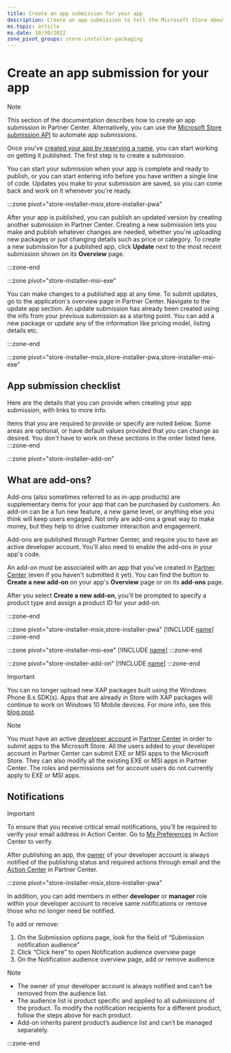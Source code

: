 ```yaml
---
title: Create an app submission for your app
description: Create an app submission to tell the Microsoft Store about your app
ms.topic: article
ms.date: 10/30/2022
zone_pivot_groups: store-installer-packaging
---
```


# Create an app submission for your app

> [!NOTE]
> This section of the documentation describes how to create an app submission in Partner Center. Alternatively, you can use the [Microsoft Store submission API](/windows/uwp/monetize/create-and-manage-submissions-using-windows-store-services) to automate app submissions.

Once you've [created your app by reserving a name](reserve-your-apps-name.md), you can start working on getting it published. The first step is to create a submission.

You can start your submission when your app is complete and ready to publish, or you can start entering info before you have written a single line of code. Updates you make to your submission are saved, so you can come back and work on it whenever you're ready.

:::zone pivot="store-installer-msix,store-installer-pwa"

After your app is published, you can publish an updated version by creating another submission in Partner Center. Creating a new submission lets you make and publish whatever changes are needed, whether you're uploading new packages or just changing details such as price or category. To create a new submission for a published app, click **Update** next to the most recent submission shown on its **Overview** page.

:::zone-end

:::zone pivot="store-installer-msi-exe"

You can make changes to a published app at any time. To submit updates, go to the application's overview page in Partner Center. Navigate to the update app section. An update submission has already been created using the info from your previous submission as a starting point. You can add a new package or update any of the information like pricing model, listing details etc.

:::zone-end

:::zone pivot="store-installer-msix,store-installer-pwa,store-installer-msi-exe"

## App submission checklist

Here are the details that you can provide when creating your app submission, with links to more info.

Items that you are required to provide or specify are noted below. Some areas are optional, or have default values provided that you can change as desired. You don't have to work on these sections in the order listed here.
:::zone-end

:::zone pivot="store-installer-add-on"

## What are add-ons?

Add-ons (also sometimes referred to as in-app products) are supplementary items for your app that can be purchased by customers. An add-on can be a fun new feature, a new game level, or anything else you think will keep users engaged. Not only are add-ons a great way to make money, but they help to drive customer interaction and engagement.

Add-ons are published through Partner Center, and require you to have an active developer account. You'll also need to enable the add-ons in your app's code.

An add-on must be associated with an app that you've created in [Partner Center](https://partner.microsoft.com/dashboard) (even if you haven't submitted it yet). You can find the button to **Create a new add-on** on your app's **Overview** page or on its **add-ons** page.

After you select **Create a new add-on**, you'll be prompted to specify a product type and assign a product ID for your add-on.

:::zone-end

:::zone pivot="store-installer-msix,store-installer-pwa"
[!INCLUDE [name](../../../includes/store/msix/create-app-submission.md)]
:::zone-end

:::zone pivot="store-installer-msi-exe"
[!INCLUDE [name](../../../includes/store/msi/create-app-submission.md)]
:::zone-end

:::zone pivot="store-installer-add-on"
[!INCLUDE [name](../../../includes/store/add-on/create-app-submission.md)]
:::zone-end

> [!IMPORTANT]
> You can no longer upload new XAP packages built using the Windows Phone 8.x SDK(s). Apps that are already in Store with XAP packages will continue to work on Windows 10 Mobile devices. For more info, see this [blog post](https://blogs.windows.com/windowsdeveloper/2018/08/20/important-dates-regarding-apps-with-windows-phone-8-x-and-earlier-and-windows-8-8-1-packages-submitted-to-microsoft-store).

> [!NOTE]
> You must have an active [developer account](https://developer.microsoft.com/store/register) in [Partner Center](https://partner.microsoft.com/dashboard) in order to submit apps to the Microsoft Store. All the users added to your developer account in Partner Center can submit EXE or MSI apps to the Microsoft Store. They can also modify all the existing EXE or MSI apps in Partner Center. The roles and permissions set for account users do not currently apply to EXE or MSI apps.

## Notifications
> [!IMPORTANT]
> To ensure that you receive critical email notifications, you'll be required to verify your email address in Action Center. Go to [My Preferences](https://partner.microsoft.com/dashboard/actioncenter/mypreferences) in Action Center to verify.

After publishing an app, the [owner](../partner-center/assign-account-level-custom-permissions-to-account-users.md) of your developer account is always notified of the publishing status and required actions through email and the [Action Center](/partner-center/action-center-overview) in Partner Center. 

:::zone pivot="store-installer-msix,store-installer-pwa"

In addition, you can add members in either **developer** or **manager** role within your developer account to receive same notifications or remove those who no longer need be notified.

To add or remove:
1. On the Submission options page, look for the field of “Submission notification audience”
2. Click “Click here” to open Notification audience overview page
3. On the Notification audience overview page, add or remove audience 

> [!NOTE]
> - The owner of your developer account is always notified and can’t be removed from the audience list.
> - The audience list is product specific and applied to all submissions of the product. To modify the notification recipients for a different product, follow the steps above for each product.
> - Add-on inherits parent product’s audience list and can’t be managed separately.

:::zone-end
